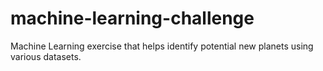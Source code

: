 # machine-learning-challenge
Machine Learning exercise that helps identify potential new planets using various datasets.
